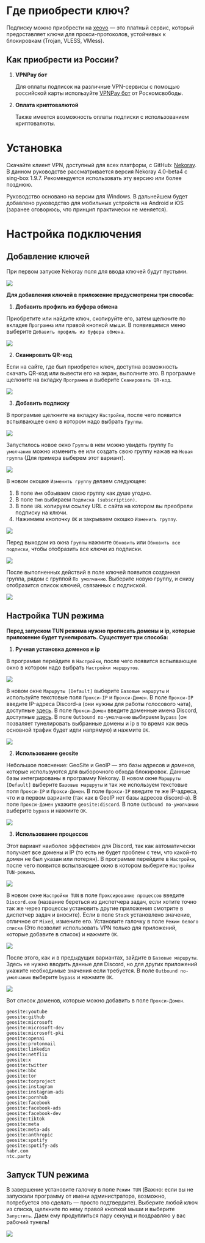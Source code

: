 # Где приобрести ключ?
Подписку можно приобрести на [xeovo](https://xeovo.com/) — это платный сервис, который предоставляет ключи для прокси-протоколов, устойчивых к блокировкам (Trojan, VLESS, VMess).
## Как приобрести из России?
1. __VPNPay бот__

    Для оплаты подписок на различные VPN-сервисы с помощью российской карты используйте [VPNPay бот](https://t.me/vpnpayio_bot) от Роскомсвободы.

2. __Оплата криптовалютой__
   
    Также имеется возможность оплаты подписки с использованием криптовалюты.
# Установка
Скачайте клиент VPN, доступный для всех платформ, с GitHub: [Nekoray](https://github.com/MatsuriDayo/nekoray/releases/tag/4.0-beta4). В данном руководстве рассматривается версия Nekoray 4.0-beta4 с sing-box 1.9.7. Рекомендуется использовать эту версию или более позднюю. 

Руководство основано на версии для Windows. В дальнейшем будет добавлено руководство для мобильных устройств на Android и iOS (заранее оговорюсь, что принцип практически не меняется).
# Настройка подключения
## Добавление ключей
При первом запуске Nekoray поля для ввода ключей будут пустыми.

![](https://github.com/oreshkin75/discord_unblock/blob/2a1865c09c3d5bdb896884246d52acb00260ee9b/nekoray/media/nekoray_start_group_0.png)

__Для добавления ключей в приложение предусмотрены три способа:__ 

1. __Добавить профиль из буфера обмена__
    
Приобретите или найдите ключ, скопируйте его, затем щелкните по вкладке `Программа` или правой кнопкой мыши. В появившемся меню выберите `Добавить профиль из буфера обмена`.

![](https://github.com/oreshkin75/discord_unblock/blob/2a1865c09c3d5bdb896884246d52acb00260ee9b/nekoray/media/nekoray_start_buffer_1.png)

2. __Сканировать QR-код__

Если на сайте, где был приобретен ключ, доступна возможность скачать QR-код или вывести его на экран, выполните это. В программе щелкните на вкладку `Программа` и выберите `Сканировать QR-код`.

![](https://github.com/oreshkin75/discord_unblock/blob/2a1865c09c3d5bdb896884246d52acb00260ee9b/nekoray/media/nekoray_start_qr_0.png)

3. __Добавить подписку__

В программе щелкните на вкладку `Настройки`, после чего появится вспылвающее окно в котором надо выбрать `Группы`.

![](https://github.com/oreshkin75/discord_unblock/blob/2a1865c09c3d5bdb896884246d52acb00260ee9b/nekoray/media/nekoray_start_group_1.png)

Запустилось новое окно `Группы` в нем можно увидеть группу `По умолчанию` можно изменить ее или создать свою группу нажав на `Новая группа` (Для примера выберем этот вариант).

![](https://github.com/oreshkin75/discord_unblock/blob/2a1865c09c3d5bdb896884246d52acb00260ee9b/nekoray/media/nekoray_start_group_2.png)

В новом окошке `Изменить группу` делаем следующее: 
1. В поле `Имя` обзываем свою группу как душе угодно.
2. В поле `Тип` выбираем `Подписка (subscription)`.
3. В поле `URL` копируем ссылку URL с сайта на котором вы преобрели подписку на ключи.
4. Нажимаем кнопочку `OK` и закрываем окошко `Изменить группу`.

![](https://github.com/oreshkin75/discord_unblock/blob/2a1865c09c3d5bdb896884246d52acb00260ee9b/nekoray/media/nekoray_start_group_4.png)

 Перед выходом из окна `Группы` нажмите `Обновить` или `Обновить все подписки`, чтобы отобразить все ключи из подписки.

![](https://github.com/oreshkin75/discord_unblock/blob/2a1865c09c3d5bdb896884246d52acb00260ee9b/nekoray/media/nekoray_start_group_5.png)

После выполненных действий в поле ключей появится созданная группа, рядом с группой `По умолчанию`. Выберите новую группу, и снизу отобразится список ключей, связанных с подпиской.

![](https://github.com/oreshkin75/discord_unblock/blob/2a1865c09c3d5bdb896884246d52acb00260ee9b/nekoray/media/nekoray_start_group_6.png)

## Настройка TUN режима

__Перед запуском TUN режима нужно прописать домены и ip, которые приложение будет тунелировать. Существует три способа:__ 

1. __Ручная установка доменов и ip__

В программе перейдите в `Настройки`, после чего появится вспылвающее окно в котором надо выбрать `Настройки маршрутов`.

![](https://github.com/oreshkin75/discord_unblock/blob/2a1865c09c3d5bdb896884246d52acb00260ee9b/nekoray/media/nekoray_editSetting_enter_SettingRoute.png)

В новом окне `Маршруты [Default]` выберите `Базовые маршруты` и используйте текстовые поля `Прокси-IP` и `Прокси-Домен`. 
В поле `Прокси-IP` введите IP-адреса Discord-а (они нужны для работы голосового чата), доступные [здесь](https://github.com/GhostRooter0953/discord-voice-ips/blob/master/discord-voice-ip-list). 
В поле `Прокси-Домен` введите доменные имена Discord, доступные [здесь](https://github.com/GhostRooter0953/discord-voice-ips/blob/master/discord-domains-list).
В поле `Outbound по-умолчанию` выбираем `bypass` (он позваляет тунелировать выбранные домены и ip в то время как весь основной трафик будет идти напрямую) и нажмите `OK`.

![](https://github.com/oreshkin75/discord_unblock/blob/2a1865c09c3d5bdb896884246d52acb00260ee9b/nekoray/media/nekoray_editSetting_add_Domain_manual_input.png)

2. __Использование geosite__

Небольшое пояснение: GeoSite и GeoIP — это базы адресов и доменов, которые используются для выборочного обхода блокировок. Данные базы интегрированы в программу Nekoray.
В новом окне `Маршруты [Default]` выберите `Базовые маршруты` и так же используем текстовые поля `Прокси-IP` и `Прокси-Домен`.
В поле `Прокси-IP` введите те же IP-адреса, что и в первом варианте (так как в GeoIP нет базы адресов discord-а). 
В поле `Прокси-Домен` укажите `geosite:discord`. 
В поле `Outbound по-умолчанию` выберите `bypass` и  нажмите `OK`.

![](https://github.com/oreshkin75/discord_unblock/blob/2a1865c09c3d5bdb896884246d52acb00260ee9b/nekoray/media/nekoray_editSetting_add_Domain_geosite.png)

3. __Использование процессов__

Этот вариант наиболее эффективен для Discord, так как автоматически получает все домены и IP (то есть не будет проблем с тем, что какой-то домен не был указан или потерян). 
В программе перейдите в `Настройки`, после чего появится вспылвающее окно в котором выберите `Настройки TUN-режима`.

![](https://github.com/oreshkin75/discord_unblock/blob/2a1865c09c3d5bdb896884246d52acb00260ee9b/nekoray/media/nekoray_editSetting_add_Domain_process_0.png)

В новом окне `Настройки TUN` в поле `Проксирование процессов` введите `Discord.exe` (название береться из диспетчера задач, если хотите точно так же через процессы установить другие приложения смотрите в диспетчер задач и вносите). 
Если в поле `Stack` установлено значение, отличное от `Mixed`, измените его.
Установите галочку в поле `Режим белого списка` (Это позволит использовать VPN только для приложений, которые   добавите в список) и нажмите `OK`.

![](https://github.com/oreshkin75/discord_unblock/blob/2a1865c09c3d5bdb896884246d52acb00260ee9b/nekoray/media/nekoray_editSetting_add_Domain_process_1.png)

После этого, как и в предыдущих вариантах, зайдите в `Базовые маршруты`. Здесь не нужно вводить данные для Discord, но для других приложений укажите необходимые значения если требуется. В поле `Outbound по-умолчанию` выберите `bypass` и нажмите `OK`.

![](https://github.com/oreshkin75/discord_unblock/blob/2a1865c09c3d5bdb896884246d52acb00260ee9b/nekoray/media/nekoray_editSetting_add_Domain_process_2_1.png)

Вот список доменов, которые можно добавить в поле `Прокси-Домен`.

```
geosite:youtube
geosite:github
geosite:microsoft
geosite:microsoft-dev
geosite:microsoft-pki
geosite:openai
geosite:protonmail
geosite:linkedin
geosite:netflix
geosite:x
geosite:twitter
geosite:bbc
geosite:tor
geosite:torproject
geosite:instagram
geosite:instagram-ads
geosite:pornhub
geosite:facebook
geosite:facebook-ads
geosite:facebook-dev
geosite:tiktok
geosite:meta
geosite:meta-ads
geosite:anthropic
geosite:spotify
geosite:spotify-ads
habr.com
ntc.party
```

## Запуск TUN режима

В завершение установите галочку в поле `Режим TUN` (Важно: если вы не запускали программу от имени администратора, возможно, потребуется это сделать — просто подтвердите). Выберите любой ключ из списка, щелкните по нему правой кнопкой мыши и выберите `Запустить`. 
Даем ему продуплиться пару секунд и поздравляю у вас рабочий тунель!

![](https://github.com/oreshkin75/discord_unblock/blob/2a1865c09c3d5bdb896884246d52acb00260ee9b/nekoray/media/nekoray_final_Tun_mode.png)
